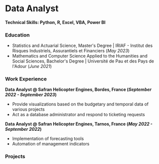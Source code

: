 # Data Analyst

#### Technical Skills: Python, R, Excel, VBA, Power BI

### Education
  - Statistics and Actuarial Science, Master's Degree | IRIAF - Institut des Risques Industriels, Assurantiels et Financiers (_May 2023_)
  - Mathematics and Computer Science Applied to the Humanities and Social Sciences, Bachelor's Degree | Université de Pau et des Pays de l'Adour (_June 2021_)

### Work Experience
**Data Analyst @ Safran Helicopter Engines, Bordes, France (_September 2022 - September 2023_)**
  - Provide visualizations based on the budgetary and temporal data of various projects
  - Act as a database administrator and respond to ticketing requests
  
**Data Analyst @ Safran Helicopter Engines, Tarnos, France (_May 2022 - September 2022_)**
  - Implementation of forecasting tools
  - Automation of management indicators

### Projects


